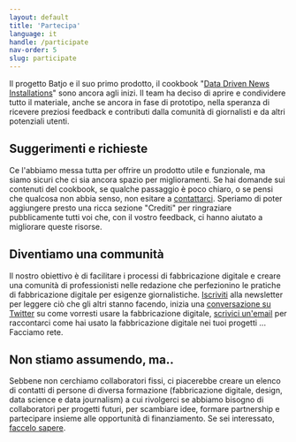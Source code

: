 ```yaml
---
layout: default
title: 'Partecipa'
language: it
handle: /participate
nav-order: 5
slug: participate
---
```


Il progetto Batjo e il suo primo prodotto, il cookbook "[Data Driven News Installations](/cookbook)" sono ancora agli inizi. Il team ha deciso di aprire e condividere tutto il materiale, anche se ancora in fase di prototipo, nella speranza di ricevere preziosi feedback e contributi dalla comunità di giornalisti e da altri potenziali utenti.

## Suggerimenti e richieste

Ce l'abbiamo messa tutta per offrire un prodotto utile e funzionale, ma siamo sicuri che ci sia ancora spazio per miglioramenti. Se hai domande sui contenuti del cookbook, se qualche passaggio è poco chiaro, o se pensi che qualcosa non abbia senso, non esitare a [contattarci](mailto:info@batjo.eu).  Speriamo di poter aggiungere presto una ricca sezione "Crediti" per ringraziare pubblicamente tutti voi che, con il vostro feedback, ci hanno aiutato a migliorare queste risorse.


## Diventiamo una communità

Il nostro obiettivo è di facilitare i processi di fabbricazione digitale e creare una comunità di professionisti nelle redazione che perfezionino le pratiche di fabbricazione digitale per esigenze giornalistiche. [Iscriviti](https://tinyletter.com/TheBatjoTeam) alla newsletter per leggere ciò che gli altri stanno facendo, inizia una [conversazione su Twitter](https://www.twitter.com/batjo_data) su come vorresti usare la fabbricazione digitale, [scrivici un'email](mailto:info@batjo.eu) per raccontarci come hai usato la fabbricazione digitale nei tuoi progetti ... Facciamo rete.

## Non stiamo assumendo, ma..

Sebbene non cerchiamo collaboratori fissi, ci piacerebbe creare un elenco di contatti di persone di diversa formazione (fabbricazione digitale, design, data science e data journalism) a cui rivolgerci se abbiamo bisogno di collaboratori per progetti futuri, per scambiare idee, formare partnership e partecipare insieme alle opportunità di finanziamento. Se sei interessato, [faccelo sapere](mailto:info@batjo.eu).
